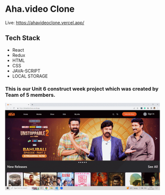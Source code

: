 # Aha.video Clone
Live: https://ahavideoclone.vercel.app/

## Tech Stack  

* React
* Redux
* HTML 
* CSS 
* JAVA-SCRIPT  
* LOCAL STORAGE

### This is our Unit 6 construct week project which was created by Team of 5 members. 

![](https://github.com/priyaa74/aha-video-clone/blob/main/ahaAnim.gif)
